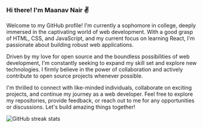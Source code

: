 ### Hi there! I'm Maanav Nair ✌️

Welcome to my GitHub profile! I'm currently a sophomore in college, deeply immersed in the captivating world of web development. With a good grasp of HTML, CSS, and JavaScript, and my current focus on learning React, I'm passionate about building robust web applications.

Driven by my love for open source and the boundless possibilities of web development, I'm constantly seeking to expand my skill set and explore new technologies. I firmly believe in the power of collaboration and actively contribute to open source projects whenever possible.

I'm thrilled to connect with like-minded individuals, collaborate on exciting projects, and continue my journey as a web developer. Feel free to explore my repositories, provide feedback, or reach out to me for any opportunities or discussions. Let's build amazing things together!
 

![GitHub streak stats](https://streak-stats.demolab.com/?user=maanavnair)  

